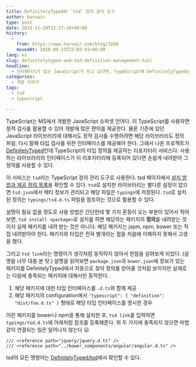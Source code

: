 ```yaml
---
title: DefinitelyTyped와 `tsd` 정의 관리 도구
author: haruair
type: post
date: 2015-11-29T22:27:10+00:00
history:
  - 
    from: https://www.haruair.com/blog/3268
    movedAt: 2018-09-13T22:02:41+00:00
lang: ko
slug: definitelytyped-and-tsd-definition-management-tool
headline:
  - 인터페이스가 있는 JavaScript가 쓰고 싶다면, TypeScript에 DefinitelyTyped는 필수.
categories:
  - 개발 이야기
tags:
  - tsd
  - typescript

---
```

TypeScript는 MS에서 개발한 JavaScript 슈퍼셋 언어다. 이 TypeScript를 사용하면 정적 검사를 활용할 수 있어 개발에 많은 편의를 제공한다. 물론 기존에 있던 JavaScript 라이브러리에 대해서도 정적 검사를 수행하려면 해당 라이브러리도 정의 파일, 다시 말해 타입 검사를 위한 인터페이스를 제공해야 한다. 그래서 나온 프로젝트가 [DefinitelyTyped][1]인데 TypeScript의 타입 정의를 제공하는 리포지터리 서비스다. 사용하는 라이브러리의 인터페이스가 이 리포지터리에 등록되어 있다면 손쉽게 내려받아 그 정의를 사용할 수 있다.

이 서비스는 `tsd`라는 TypeScript 정의 관리 도구로 사용한다. tsd 페이지에서 [설치 방법과 제공 정의 목록][2]을 확인할 수 있다. `tsd`로 설치한 라이브러리는 별다른 설정이 없으면 `tsd.json`에서 메타 정보가 관리되고 해당 파일은 `typings`에 저장된다. `tsd`로 설치된 정의는 `typings/tsd.d.ts` 파일을 참조하는 것으로 활용할 수 있다.

설명이 필요 없을 정도로 사용 방법은 간단한데 몇 가지 혼동이 오는 부분이 있어서 적어보면, `tsd install <package>`로 설치를 하면 해당하는 패키지의 **정의**를 내려받는 것이지 실제 패키지를 내려 받는 것은 아니다. 해당 패키지는 jspm, npm, bower 또는 직접 내려받아야 한다. 패키지와 타입은 전혀 별개라는 점을 처음에 이해하지 못해서 고생을 했다.

그리고 `tsd link`라는 명령어가 생각처럼 동작하지 않아서 한참을 살펴보게 되었다. (설명을 너무 대충 본 탓.) 설명을 읽어보면 `package.json`과 `bower.json`에 정보가 있는 패키지를 DefinitelyTyped에서 자동으로 찾아 정의를 받아줄 것처럼 보이지만 실제로는 다음에 충족되는 패키지에 대해서만 동작한다.

  1. 해당 패키지에 대한 타입 인터페이스를 `.d.ts`와 함께 제공
  2. 해당 패키지의 configuration에서 `"typescript": { "definition": "dist/foo.d.ts" }` 형태로 해당 타입 인터페이스를 명시한 경우

이런 패키지를 bower나 npm을 통해 설치한 후, `tsd link`를 입력하면 `typings/tsd.d.ts`에 아래처럼 참조를 등록해준다. 위 두 가지에 충족되지 않으면 마법같이 연결되는 일은 일어나지 않는다 😛

    /// <reference path="jquery/jquery.d.ts" />
    /// <reference path="../bower_components/angular/angular.d.ts" />
    

tsd의 모든 명령어는 [DefinitelyTyped/tsd][3]에서 확인할 수 있다.

 [1]: http://definitelytyped.org/
 [2]: http://definitelytyped.org/tsd/
 [3]: https://github.com/DefinitelyTyped/tsd